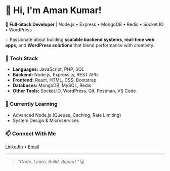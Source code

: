 # 👋 Hi, I'm Aman Kumar!

🚀 **Full-Stack Developer** | Node.js • Express • MongoDB • Redis • Socket.IO • WordPress  

💡 Passionate about building **scalable backend systems**, **real-time web apps**, and **WordPress solutions** that blend performance with creativity.

### 🧰 Tech Stack
- **Languages:** JavaScript, PHP, SQL  
- **Backend:** Node.js, Express.js, REST APIs  
- **Frontend:** React, HTML, CSS, Bootstrap  
- **Databases:** MongoDB, MySQL, Redis  
- **Other Tools:** Socket.IO, WordPress, Git, Postman, VS Code  

### 🌱 Currently Learning
- Advanced Node.js (Queues, Caching, Rate Limiting)  
- System Design & Microservices  

### 📫 Connect With Me
[LinkedIn]((https://www.linkedin.com/in/aman-kumar-635299201/)) • [Email](mailto:amaksingh9098@gmail.com.com)

---

> _"Code. Learn. Build. Repeat."_ 💻

